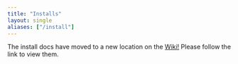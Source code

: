 ```yaml
---
title: "Installs"
layout: single
aliases: ["/install"]
---
```


The install docs have moved to a new location on the [Wiki!](https://wiki.nycmesh.net/books/install-maintenance-guides)
Please follow the link to view them.